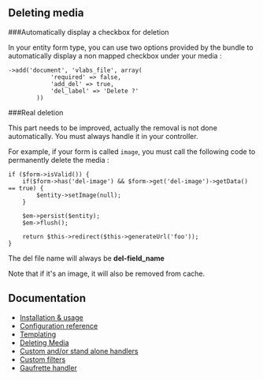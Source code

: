 Deleting media
--------------

###Automatically display a checkbox for deletion

In your entity form type, you can use two options provided by the bundle to automatically display a non mapped checkbox under your media :

    ->add('document', 'vlabs_file', array(
                'required' => false,
                'add_del' => true,
                'del_label' => 'Delete ?'
            ))
            
###Real deletion

This part needs to be improved, actually the removal is not done automatically. You must always handle it in your controller.

For example, if your form is called `image`, you must call the following code to permanently delete the media :

    if ($form->isValid()) {
        if($form->has('del-image') && $form->get('del-image')->getData() == true) {
            $entity->setImage(null);
        }
        
        $em->persist($entity);
        $em->flush();
        
        return $this->redirect($this->generateUrl('foo'));
    }
    
The del file name will always be **del-field_name**

Note that if it's an image, it will also be removed from cache.

Documentation
-------------

+   [Installation & usage](https://github.com/V-labs/VlabsMediaBundle/blob/master/Resources/doc/1-bundle-setup-and-usage.md)
+   [Configuration reference](https://github.com/V-labs/VlabsMediaBundle/blob/master/Resources/doc/2-configuration-reference.md)
+   [Templating](https://github.com/V-labs/VlabsMediaBundle/blob/master/Resources/doc/3-templating.md)
+   [Deleting Media](https://github.com/V-labs/VlabsMediaBundle/blob/master/Resources/doc/4-deleting-media.md)
+   [Custom and/or stand alone handlers](https://github.com/V-labs/VlabsMediaBundle/blob/master/Resources/doc/5-custom-stand-alone-handlers.md)
+   [Custom filters](https://github.com/V-labs/VlabsMediaBundle/blob/master/Resources/doc/6-custom-stand-alone-filters.md)
+   [Gaufrette handler](https://github.com/V-labs/VlabsMediaBundle/blob/master/Resources/doc/7-gaufrette-handler.md)